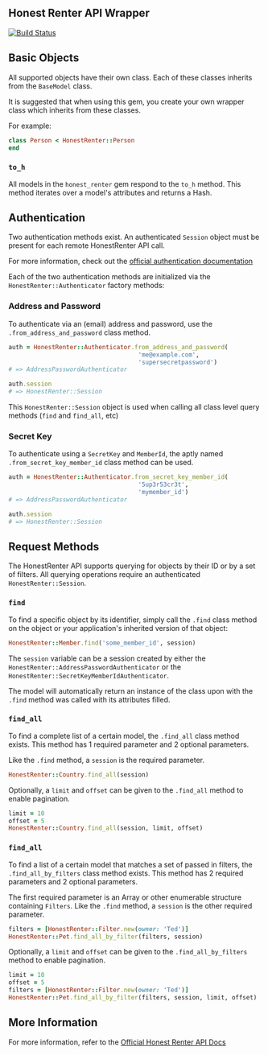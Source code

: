 ## Honest Renter API Wrapper

[![Build Status](https://travis-ci.org/yez/honest_renter.svg?branch=master)](https://travis-ci.org/yez/honest_renter)

## Basic Objects

All supported objects have their own class. Each of these classes inherits from the `BaseModel` class.

It is suggested that when using this gem, you create your own wrapper class which inherits from these classes.

For example:

```ruby
class Person < HonestRenter::Person
end
```

### `to_h`

All models in the `honest_renter` gem respond to the `to_h` method. This method iterates over a model's attributes and returns a Hash.

## Authentication

Two authentication methods exist. An authenticated `Session` object must be present for each remote HonestRenter API call.

For more information, check out the [official authentication documentation](https://honestrenter.com/api/docs/general-principles#authorization)

Each of the two authentication methods are initialized via the `HonestRenter::Authenticator` factory methods:

### Address and Password

To authenticate via an (email) address and password, use the `.from_address_and_password` class method.

```ruby
auth = HonestRenter::Authenticator.from_address_and_password(
                                    'me@example.com',
                                    'supersecretpassword')
# => AddressPasswordAuthenticator

auth.session
# => HonestRenter::Session
```

This `HonestRenter::Session` object is used when calling all class level query methods (`find` and  `find_all`, etc)

### Secret Key

To authenticate using a `SecretKey` and `MemberId`, the aptly named `.from_secret_key_member_id` class method can be used.

```ruby
auth = HonestRenter::Authenticator.from_secret_key_member_id(
                                    '5up3r53cr3t',
                                    'mymember_id')
# => AddressPasswordAuthenticator

auth.session
# => HonestRenter::Session
```

## Request Methods

The HonestRenter API supports querying for objects by their ID or by a set of filters. All querying operations require an authenticated `HonestRenter::Session`.

### `find`

To find a specific object by its identifier, simply call the `.find` class method on the object or your application's inherited version of that object:

```ruby
HonestRenter::Member.find('some_member_id', session)
```

The `session` variable can be a session created by either the `HonestRenter::AddressPasswordAuthenticator` or the `HonestRenter::SecretKeyMemberIdAuthenticator`.

The model will automatically return an instance of the class upon with the `.find` method was called with its attributes filled.

### `find_all`

To find a complete list of a certain model, the `.find_all` class method exists. This method has 1 required parameter and 2 optional parameters.

Like the `.find` method, a `session` is the required parameter.

```ruby
HonestRenter::Country.find_all(session)
```

Optionally, a `limit` and `offset` can be given to the `.find_all` method to enable pagination.

```ruby
limit = 10
offset = 5
HonestRenter::Country.find_all(session, limit, offset)
```

### `find_all`

To find a list of a certain model that matches a set of passed in filters, the `.find_all_by_filters` class method exists. This method has 2 required parameters and 2 optional parameters.

The first required parameter is an Array or other enumerable structure containing `Filters`. Like the `.find` method, a `session` is the other required parameter.

```ruby
filters = [HonestRenter::Filter.new(owner: 'Ted')]
HonestRenter::Pet.find_all_by_filter(filters, session)
```

Optionally, a `limit` and `offset` can be given to the `.find_all_by_filters` method to enable pagination.

```ruby
limit = 10
offset = 5
filters = [HonestRenter::Filter.new(owner: 'Ted')]
HonestRenter::Pet.find_all_by_filter(filters, session, limit, offset)
```

## More Information

For more information, refer to the [Official Honest Renter API Docs](https://www.honestrenter.com/api/docs)
